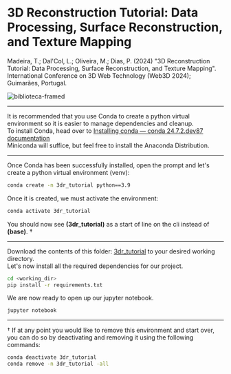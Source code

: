 # 3D Reconstruction Tutorial: Data Processing, Surface Reconstruction, and Texture Mapping

Madeira, T.; Dal'Col, L.; Oliveira, M.; Dias, P. (2024) "3D Reconstruction Tutorial: Data Processing, Surface Reconstruction, and Texture Mapping". 
International Conference on 3D Web Technology (Web3D 2024); Guimarães, Portugal.

![biblioteca-framed](https://github.com/user-attachments/assets/f62e4336-a06d-4637-9853-b6efd357ceb1)

---

It is recommended that you use Conda to create a python virtual environment so it is easier to manage dependencies and cleanup.\
To install Conda, head over to [Installing conda — conda 24.7.2.dev87 documentation](https://conda.io/projects/conda/en/latest/user-guide/install/index.html)\
Miniconda will suffice, but feel free to install the Anaconda Distribution.

---

Once Conda has been successfully installed, open the prompt and let's create a python virtual environment (venv):

```bash
conda create -n 3dr_tutorial python==3.9
```

Once it is created, we must activate the environment:

```bash
conda activate 3dr_tutorial
```
 
 You should now see **(3dr_tutorial)** as a start of line on the cli instead of **(base)**. †

---

Download the contents of this folder: [3dr_tutorial](https://uapt33090-my.sharepoint.com/:f:/g/personal/tiagomadeira_ua_pt/EpT8T-TXWaFBjAZkjcvxr7kB5Zb2afHl2z1BUuYnCr5qRg?e=SsoUzl)
to your desired working directory.\
Let's now install all the required dependencies for our project.

```bash
cd <working_dir>
pip install -r requirements.txt
```

We are now ready to open up our jupyter notebook.

```bash
jupyter notebook
```

---

† If at any point you would like to remove this environment and start over, you can do so by deactivating and removing it using the following commands:

```bash
conda deactivate 3dr_tutorial
conda remove -n 3dr_tutorial -all
```
